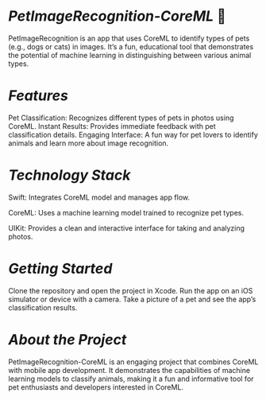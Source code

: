 # *PetImageRecognition-CoreML* 🐾
PetImageRecognition is an app that uses CoreML to identify types of pets (e.g., dogs or cats) in images. It’s a fun, educational tool that demonstrates the potential of machine learning in distinguishing between various animal types.

# *Features*

Pet Classification: Recognizes different types of pets in photos using CoreML.
Instant Results: Provides immediate feedback with pet classification details.
Engaging Interface: A fun way for pet lovers to identify animals and learn more about image recognition.

# *Technology Stack*

Swift: Integrates CoreML model and manages app flow.

CoreML: Uses a machine learning model trained to recognize pet types.

UIKit: Provides a clean and interactive interface for taking and analyzing photos.

# *Getting Started*

Clone the repository and open the project in Xcode.
Run the app on an iOS simulator or device with a camera.
Take a picture of a pet and see the app’s classification results.

# *About the Project*

PetImageRecognition-CoreML is an engaging project that combines CoreML with mobile app development. It demonstrates the capabilities of machine learning models to classify animals, making it a fun and informative tool for pet enthusiasts and developers interested in CoreML.

